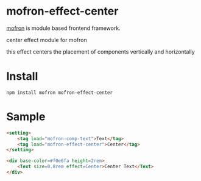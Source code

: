# mofron-effect-center
[mofron](https://mofron.github.io/mofron/) is module based frontend framework.

center effect module for mofron

this effect centers the placement of components vertically and horizontally


# Install
```
npm install mofron mofron-effect-center
```

# Sample
```html
<setting>
    <tag load="mofron-comp-text">Text</tag>
    <tag load="mofron-effect-center">Center</tag>
</setting>

<div base-color=#f0e6fa height=2rem>
    <Text size=0.8rem effect=Center>Center Text</Text>
</div>
```


